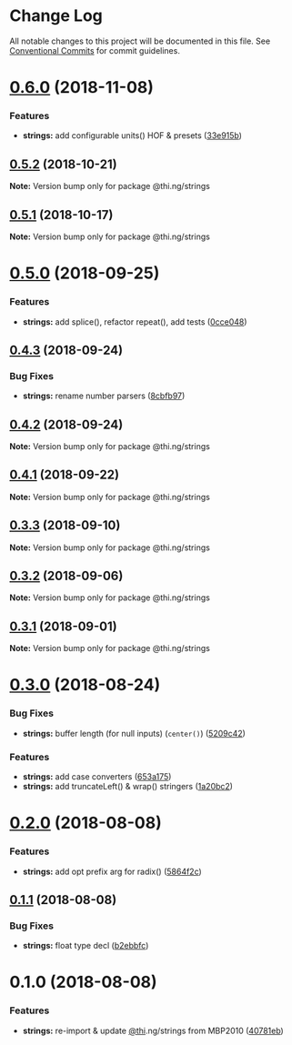 # Change Log

All notable changes to this project will be documented in this file.
See [Conventional Commits](https://conventionalcommits.org) for commit guidelines.

# [0.6.0](https://github.com/thi-ng/umbrella/compare/@thi.ng/strings@0.5.2...@thi.ng/strings@0.6.0) (2018-11-08)


### Features

* **strings:** add configurable units() HOF & presets ([33e915b](https://github.com/thi-ng/umbrella/commit/33e915b))





## [0.5.2](https://github.com/thi-ng/umbrella/compare/@thi.ng/strings@0.5.1...@thi.ng/strings@0.5.2) (2018-10-21)

**Note:** Version bump only for package @thi.ng/strings





## [0.5.1](https://github.com/thi-ng/umbrella/compare/@thi.ng/strings@0.5.0...@thi.ng/strings@0.5.1) (2018-10-17)

**Note:** Version bump only for package @thi.ng/strings





<a name="0.5.0"></a>
# [0.5.0](https://github.com/thi-ng/umbrella/compare/@thi.ng/strings@0.4.3...@thi.ng/strings@0.5.0) (2018-09-25)


### Features

* **strings:** add splice(), refactor repeat(), add tests ([0cce048](https://github.com/thi-ng/umbrella/commit/0cce048))





<a name="0.4.3"></a>
## [0.4.3](https://github.com/thi-ng/umbrella/compare/@thi.ng/strings@0.4.2...@thi.ng/strings@0.4.3) (2018-09-24)


### Bug Fixes

* **strings:** rename number parsers ([8cbfb97](https://github.com/thi-ng/umbrella/commit/8cbfb97))





<a name="0.4.2"></a>
## [0.4.2](https://github.com/thi-ng/umbrella/compare/@thi.ng/strings@0.4.1...@thi.ng/strings@0.4.2) (2018-09-24)

**Note:** Version bump only for package @thi.ng/strings





<a name="0.4.1"></a>
## [0.4.1](https://github.com/thi-ng/umbrella/compare/@thi.ng/strings@0.4.0...@thi.ng/strings@0.4.1) (2018-09-22)

**Note:** Version bump only for package @thi.ng/strings





<a name="0.3.3"></a>
## [0.3.3](https://github.com/thi-ng/umbrella/compare/@thi.ng/strings@0.3.2...@thi.ng/strings@0.3.3) (2018-09-10)

**Note:** Version bump only for package @thi.ng/strings





<a name="0.3.2"></a>
## [0.3.2](https://github.com/thi-ng/umbrella/compare/@thi.ng/strings@0.3.1...@thi.ng/strings@0.3.2) (2018-09-06)




**Note:** Version bump only for package @thi.ng/strings

<a name="0.3.1"></a>
## [0.3.1](https://github.com/thi-ng/umbrella/compare/@thi.ng/strings@0.3.0...@thi.ng/strings@0.3.1) (2018-09-01)




**Note:** Version bump only for package @thi.ng/strings

<a name="0.3.0"></a>
# [0.3.0](https://github.com/thi-ng/umbrella/compare/@thi.ng/strings@0.2.0...@thi.ng/strings@0.3.0) (2018-08-24)


### Bug Fixes

* **strings:** buffer length (for null inputs) (`center()`) ([5209c42](https://github.com/thi-ng/umbrella/commit/5209c42))


### Features

* **strings:** add case converters ([653a175](https://github.com/thi-ng/umbrella/commit/653a175))
* **strings:** add truncateLeft() & wrap() stringers ([1a20bc2](https://github.com/thi-ng/umbrella/commit/1a20bc2))




<a name="0.2.0"></a>
# [0.2.0](https://github.com/thi-ng/umbrella/compare/@thi.ng/strings@0.1.1...@thi.ng/strings@0.2.0) (2018-08-08)


### Features

* **strings:** add opt prefix arg for radix() ([5864f2c](https://github.com/thi-ng/umbrella/commit/5864f2c))




<a name="0.1.1"></a>
## [0.1.1](https://github.com/thi-ng/umbrella/compare/@thi.ng/strings@0.1.0...@thi.ng/strings@0.1.1) (2018-08-08)


### Bug Fixes

* **strings:** float type decl ([b2ebbfc](https://github.com/thi-ng/umbrella/commit/b2ebbfc))




<a name="0.1.0"></a>
# 0.1.0 (2018-08-08)


### Features

* **strings:** re-import & update [@thi](https://github.com/thi).ng/strings from MBP2010 ([40781eb](https://github.com/thi-ng/umbrella/commit/40781eb))
